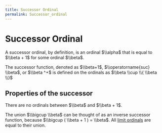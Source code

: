 ```yaml
---
title: Successor Ordinal
permalink: Successor_ordinal
---
```

# Successor Ordinal











  
A successor ordinal, by definition, is an ordinal $\\alpha$ that is
equal to $\\beta + 1$ for some ordinal $\\beta$.

The successor function, denoted as $\\beta+1$, $\\operatorname{suc}
\\beta$, or $\\beta ^+$ is defined on the ordinals as $\\beta \\cup \\{
\\beta \\}$

## Properties of the successor

There are no ordinals between $\\beta$ and $\\beta + 1$.

The union $\\bigcup \\beta$ can be thought of as an inverse successor
function, because $\\bigcup ( \\beta + 1 ) = \\beta$. All [limit
ordinals](Limit_ordinal "Limit ordinal")
are equal to their union.


